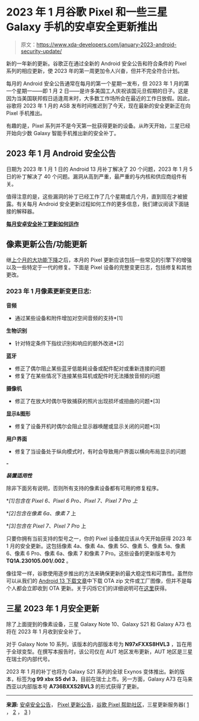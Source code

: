 # 2023 年 1 月谷歌 Pixel 和一些三星 Galaxy 手机的安卓安全更新推出

> 原文：<https://www.xda-developers.com/january-2023-android-security-update/>

新的一年新的更新。谷歌正在通过全新的 Android 安全公告和符合条件的 Pixel 系列的相应更新，使 2023 年的第一周更加令人兴奋，但并不完全符合计划。

每月的 Android 安全公告通常在每月的第一个星期一发布，但 2023 年 1 月的第一个星期一——即 1 月 2 日——是许多美国工人庆祝该国元旦假期的日子。这是因为当美国联邦假日适逢周末时，大多数工作场所会在最近的工作日放假。因此，谷歌将 2023 年 1 月的 ASB 发布时间推迟到了今天，现在最新的安全更新正在向 Pixel 手机推出。

有趣的是，Pixel 系列并不是今天第一批获得更新的设备。从昨天开始，三星已经开始向少数 Galaxy 智能手机推出新的安全补丁。

## 2023 年 1 月 Android 安全公告

日期为 2023 年 1 月 1 日的 Android 13 月补丁解决了 20 个问题，2023 年 1 月 5 日的补丁解决了 40 个问题。漏洞从高到严重，最严重的与内核和供应商组件有关。

值得注意的是，这些漏洞的补丁已经工作了几个星期或几个月，直到现在才被披露。有关每月 Android 安全更新过程如何工作的更多信息，我们建议阅读下面链接的解释器。

**[每月安卓安全补丁更新如何运作](https://www.xda-developers.com/how-android-security-patch-updates-work/)**

## 像素更新公告/功能更新

继[上个月的大功能下降](https://www.xda-developers.com/google-december-pixel-feature-drop-2022/)之后，本月的 Pixel 更新应该包括一些常见的引擎下的增强以及一些特定于一代的修复。下面是 Pixel 设备的完整变更日志，包括修复和其他更改。

### 2023 年 1 月像素更新变更日志:

**音频**

*   通过某些设备和附件增加对空间音频的支持*[1]

**生物识别**

*   针对特定条件下指纹识别和响应的额外改进*[2]

**蓝牙**

*   修正了偶尔阻止某些蓝牙低能耗设备或配件配对或重新连接的问题
*   修复了在某些情况下连接某些耳机或配件时无法播放音频的问题

**摄像机**

*   修正了在放大时偶尔导致捕获的照片出现损坏或扭曲的问题*[3]

**显示&图形**

*   修复了设备开机时偶尔会阻止显示器唤醒或显示关闭的问题*[3]

**用户界面**

*   修复了当设备处于纵向模式时，有时会导致用户界面以横向布局显示的问题

**-**

***装置适用性***

除非下面另有说明，否则所有支持的像素设备都有可用的修复程序。

**[1]包含在 Pixel 6、Pixel 6 Pro、Pixel 7、Pixel 7 Pro 上*

**[2]包含在像素 6a、像素 7* 上

**[3]包含在 Pixel 7、Pixel 7 Pro* 上

只要你拥有当前支持的型号之一，你的 Pixel 设备就应该从今天开始获得 2023 年 1 月的安全更新。这包括像素 4a、像素 4a、像素 5G、像素 5、像素 5a、像素 6、像素 6 Pro、像素 6a、像素 7 和像素 7 Pro。这些设备的更新版本号为 **TQ1A.230105.001/.002** 。

像往常一样，谷歌使用逐步推出的方法来确保更新的最大稳定性和可靠性。虽然你可以从我们的 [Android 13 下载文章](https://www.xda-developers.com/how-to-download-android-13)中下载 OTA zip 文件或工厂图像，但并不是每个人都会立即收到 OTA 更新。关于闪烁它们的详细说明可在[这里](https://www.xda-developers.com/how-to-install-android-13/)获得。

## 三星 2023 年 1 月安全更新

除了上面提到的像素设备，三星 Galaxy Note 10、Galaxy S21 和 Galaxy A73 也将在 2023 年 1 月收到安全补丁。

对于 Galaxy Note 10 系列，该版本的内部版本号为 **N97xFXXS8HVL3** ，旨在用于全球变型。在撰写本报告时，该公司仅在 AUT 地区发布更新，AUT 地区是三星在瑞士的内部代号。

2023 年 1 月的补丁也将为 Galaxy S21 系列的全球 Exynos 变体推出。新的版本，标签为**g 99 xbx S5 dvl 3**，目前在瑞士上市。另一方面，Galaxy A73 在马来西亚以内部版本号 **A736BXXS2BVL3** 的形式获得了更新。

* * *

**来源:** [安卓安全公告](https://source.android.com/docs/security/bulletin/2023-01-01)， [Pixel 更新公告](https://source.android.com/docs/security/bulletin/pixel/2023-01-01)，[谷歌 Pixel 帮助社区](https://support.google.com/pixelphone/thread/195623748/)，三星更新服务器( [1](https://doc.samsungmobile.com/SM-N970F/AUT/doc.html) ， [2](https://doc.samsungmobile.com/SM-G998B/AUT/doc.html) ， [3](https://doc.samsungmobile.com/SM-A736B/XME/doc.html) )